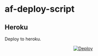 # af-deploy-script

<!-- ## Railway

[![Deploy on Railway](https://railway.app/button.svg)](https://railway.app/new/template?template=)
<br> -->

## Heroku

Deploy to heroku.
<p align="center">
<a href="https://heroku.com/deploy?template=https://github.com/AlFiN545/af-deploy-script">
  <img src="https://www.herokucdn.com/deploy/button.svg" alt="Deploy">
</a>
</p>

